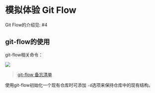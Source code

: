 # 模拟体验 Git Flow

Git Flow的介绍见: #4 


## git-flow的使用

git-flow相关命令：  

![](https://danielkummer.github.io/git-flow-cheatsheet/img/git-flow-commands.png)

> [git-flow 备忘清单](https://danielkummer.github.io/git-flow-cheatsheet/index.zh_CN.html "git-flow 备忘清单")

使用git-flow初始化一个现有仓库时可添加 `-d`选项来保持仓库中的现有结构。



